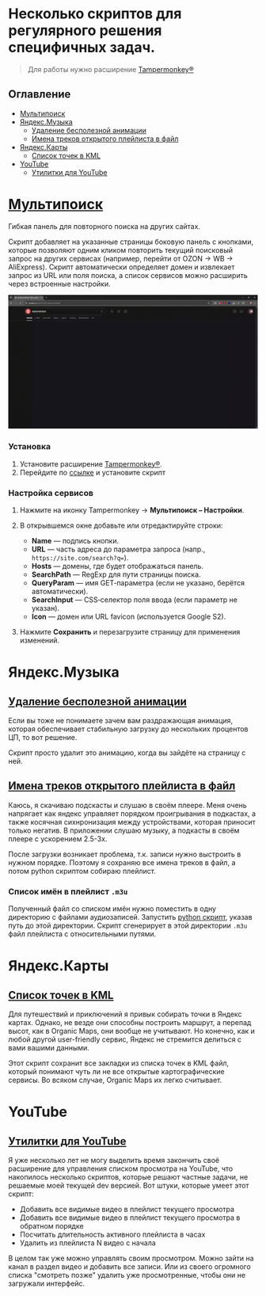 # Несколько скриптов для регулярного решения специфичных задач.

> Для работы нужно расширение [Tampermonkey®](https://www.tampermonkey.net/)

## Оглавление

- [Мультипоиск](#мультипоиск)
- [Яндекс.Музыка](#яндексмузыка)
  - [Удаление бесполезной анимации](#удаление-бесполезной-анимации)
  - [Имена треков открытого плейлиста в файл](#имена-треков-открытого-плейлиста-в-файл)
- [Яндекс.Карты](#яндекскарты)
  - [Список точек в KML](#список-точек-в-kml)
- [YouTube](#youtube)
  - [Утилитки для YouTube](#утилитки-для-youtube)


# [Мультипоиск](https://github.com/nikmedoed/myTampermonkeyScripts/raw/main/multisearch.user.js)

Гибкая панель для повторного поиска на других сайтах.

Скрипт добавляет на указанные страницы боковую панель с кнопками, которые позволяют одним кликом повторить текущий поисковый запрос на других сервисах (например, перейти от OZON → WB → AliExpress).
Скрипт автоматически определяет домен и извлекает запрос из URL или поля поиска, а список сервисов можно расширить через встроенные настройки.

![Демо](icons/multisearch_DEMO.gif)

### Установка

1. Установите расширение [Tampermonkey®](https://www.tampermonkey.net/).
2. Перейдите по [ссылке](https://github.com/nikmedoed/myTampermonkeyScripts/raw/main/multisearch.user.js) и установите скрипт

### Настройка сервисов

1. Нажмите на иконку Tampermonkey → **Мультипоиск – Настройки**.
2. В открывшемся окне добавьте или отредактируйте строки:

   - **Name** — подпись кнопки.
   - **URL** — часть адреса до параметра запроса (напр., `https://site.com/search?q=`).
   - **Hosts** — домены, где будет отображаться панель.
   - **SearchPath** — RegExp для пути страницы поиска.
   - **QueryParam** — имя GET‑параметра (если не указано, берётся автоматически).
   - **SearchInput** — CSS‑селектор поля ввода (если параметр не указан).
   - **Icon** — домен или URL favicon (используется Google S2).

3. Нажмите **Сохранить** и перезагрузите страницу для применения изменений.

# Яндекс.Музыка

## [Удаление бесполезной анимации](https://github.com/nikmedoed/myTampermonkeyScripts/raw/main/YandexMusic-rup-animation-remover.user.js)

Если вы тоже не понимаете зачем вам раздражающая анимация, которая обеспечивает стабильную загрузку до нескольких процентов ЦП, то вот решение.

Скрипт просто удалит это анимацию, когда вы зайдёте на страницу с ней.

## [Имена треков открытого плейлиста в файл](https://github.com/nikmedoed/myTampermonkeyScripts/raw/main/YandexMusic-collectTrackNames.user.js)

Каюсь, я скачиваю подскасты и слушаю в своём плеере. Меня очень напрягает как яндекс управляет порядком проигрывания в подкастах, а также косячная сихнронизация между устройствами, которая приносит только негатив. В приложении слушаю музыку, а подкасты в своём плеере с ускорением 2.5-3х.

После загрузки возникает проблема, т.к. записи нужно выстроить в нужном порядке. Поэтому я сохраняю все имена треков в файл, а потом python скриптом собираю плейлист.

### Список имён в плейлист `.m3u`

Полученный файл со списком имён нужно поместить в одну директорию с файлами аудиозаписей. Запустить [python скрипт](https://github.com/nikmedoed/myTampermonkeyScripts/raw/main/create_playlist.py), указав путь до этой директории. Скрипт сгенерирует в этой директории `.m3u` файл плейлиста с относительными путями.

# Яндекс.Карты

## [Список точек в KML](https://github.com/nikmedoed/myTampermonkeyScripts/raw/main/Yandex.map-bookmarks-to-KML.user.js)

Для путешествий и приключений я привык собирать точки в Яндекс картах. Однако, не везде они способны построить маршрут, а перепад высот, как в Organic Maps, они вообще не учитывают. Но конечно, как и любой другой user-friendly сервис, Яндекс не стремится делиться с вами вашими данными.

Этот скрипт сохранит все закладки из списка точек в KML файл, который понимают чуть ли не все открытые картографические сервисы. Во всяком случае, Organic Maps их легко считывает.

# YouTube

## [Утилитки для YouTube](https://github.com/nikmedoed/myTampermonkeyScripts/raw/main/YouTube-Toolkit.user.js)

Я уже несколько лет не могу выделить время закончить своё расширение для управления списком просмотра на YouTube, что накопилось несколько скриптов, которые решают частные задачи, не решаемые моей текущей dev версией. Вот штуки, которые умеет этот скрипт:

- Добавить все видимые видео в плейлист текущего просмотра
- Добавить все видимые видео в плейлист текущего просмотра в обратном порядке
- Посчитать длительность активного плейлиста в часах
- Удалить из плейлиста N видео с начала

В целом так уже можно управлять своим просмотром. Можно зайти на канал в раздел видео и добавить все записи. Или из своего огромного списка "смотреть позже" удалить уже просмотренные, чтобы они не загружали интерфейс.
